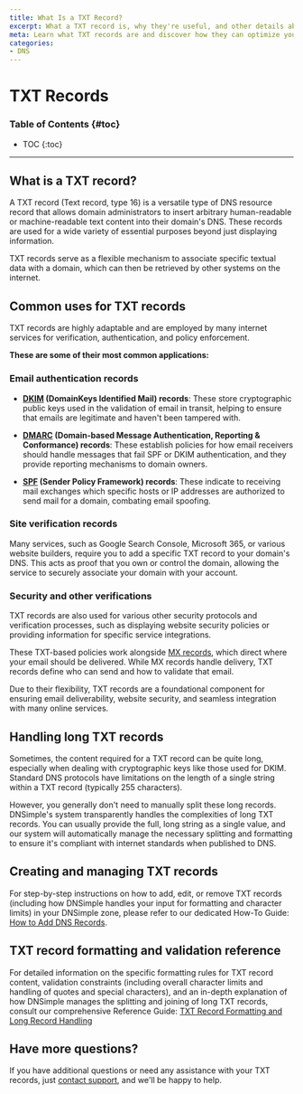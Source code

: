 ```yaml
---
title: What Is a TXT Record?
excerpt: What a TXT record is, why they're useful, and other details about how we manage them.
meta: Learn what TXT records are and discover how they can optimize your domain's DNS settings effectively.
categories:
- DNS
---
```


# TXT Records

### Table of Contents {#toc}

* TOC
{:toc}

---

## What is a TXT record?

A TXT record (Text record, type 16) is a versatile type of DNS resource record that allows domain administrators to insert arbitrary human-readable or machine-readable text content into their domain's DNS. These records are used for a wide variety of essential purposes beyond just displaying information.

TXT records serve as a flexible mechanism to associate specific textual data with a domain, which can then be retrieved by other systems on the internet.

## Common uses for TXT records
TXT records are highly adaptable and are employed by many internet services for verification, authentication, and policy enforcement. 

**These are some of their most common applications:**

### Email authentication records
- **[DKIM](/articles/dkim-record/) (DomainKeys Identified Mail) records**: These store cryptographic public keys used in the validation of email in transit, helping to ensure that emails are legitimate and haven't been tampered with.

- **[DMARC](/articles/dkim-record/) (Domain-based Message Authentication, Reporting & Conformance) records**: These establish policies for how email receivers should handle messages that fail SPF or DKIM authentication, and they provide reporting mechanisms to domain owners.

- **[SPF](/articles/spf-record/) (Sender Policy Framework) records**: These indicate to receiving mail exchanges which specific hosts or IP addresses are authorized to send mail for a domain, combating email spoofing.

### Site verification records 
Many services, such as Google Search Console, Microsoft 365, or various website builders, require you to add a specific TXT record to your domain's DNS. This acts as proof that you own or control the domain, allowing the service to securely associate your domain with your account.

### Security and other verifications 
TXT records are also used for various other security protocols and verification processes, such as displaying website security policies or providing information for specific service integrations.

These TXT-based policies work alongside [MX records](/articles/mx-record/), which direct where your email should be delivered. While MX records handle delivery, TXT records define who can send and how to validate that email. 

Due to their flexibility, TXT records are a foundational component for ensuring email deliverability, website security, and seamless integration with many online services.

## Handling long TXT records
Sometimes, the content required for a TXT record can be quite long, especially when dealing with cryptographic keys like those used for DKIM. Standard DNS protocols have limitations on the length of a single string within a TXT record (typically 255 characters).

However, you generally don't need to manually split these long records. DNSimple's system transparently handles the complexities of long TXT records. You can usually provide the full, long string as a single value, and our system will automatically manage the necessary splitting and formatting to ensure it's compliant with internet standards when published to DNS.

## Creating and managing TXT records
For step-by-step instructions on how to add, edit, or remove TXT records (including how DNSimple handles your input for formatting and character limits) in your DNSimple zone, please refer to our dedicated How-To Guide: [How to Add DNS Records](/articles/how-to-add-dns-records/).

## TXT record formatting and validation reference
For detailed information on the specific formatting rules for TXT record content, validation constraints (including overall character limits and handling of quotes and special characters), and an in-depth explanation of how DNSimple manages the splitting and joining of long TXT records, consult our comprehensive Reference Guide: [TXT Record Formatting and Long Record Handling](/articles/txt-record-format/)

## Have more questions?
If you have additional questions or need any assistance with your TXT records, just [contact support](https://dnsimple.com/feedback), and we'll be happy to help.
